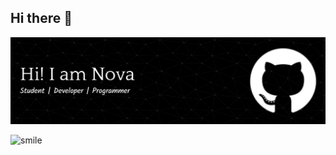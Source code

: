 ## Hi there 👋

![Novita K](img/github-header-banner.png)

<!--
**Cat-incognito/Cat-incognito** is a ✨ _special_ ✨ repository because its `README.md` (this file) appears on your GitHub profile.

Here are some ideas to get you started:

- 🔭 I’m currently working on ...
- 🌱 I’m currently learning ...
- 👯 I’m looking to collaborate on ...
- 🤔 I’m looking for help with ...
- 💬 Ask me about ...
- 📫 How to reach me: ...
- 😄 Pronouns: ...
- ⚡ Fun fact: ...
-->

![smile](https://media4.giphy.com/media/v1.Y2lkPTc5MGI3NjExZXZ3OWVkM3hiMmJ6ODhtc2N5MmM0bmg0cjd3dWdhdXZpbDE5d24ycCZlcD12MV9pbnRlcm5hbF9naWZfYnlfaWQmY3Q9Zw/mO0O4Dm7O1JP26exUu/giphy.gif)